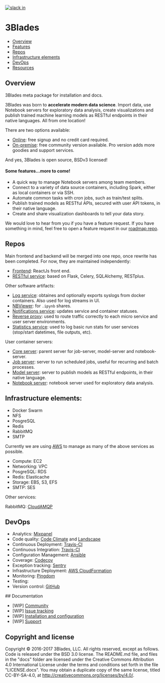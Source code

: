 [![slack in](https://slackin-tkscnxhpky.now.sh/badge.svg)](https://slackin-tkscnxhpky.now.sh/)

# 3Blades

- [Overview](https://github.com/3Blades/3blades/blob/master/README.md#overview)
- [Features](https://github.com/3Blades/3blades/blob/master/README.md#features)
- [Repos](https://github.com/3Blades/3blades/blob/master/README.md#repos)
- [Infrastructure elements](https://github.com/3Blades/3blades/blob/master/README.md#infrastructure-elements)
- [DevOps](https://github.com/3Blades/3blades/blob/master/README.md#devops)
- [Resources](https://github.com/3Blades/3blades/blob/master/README.md#resources)

## Overview

3Blades meta package for installation and docs.

3Blades was born to **accelerate modern data science**. Import data, use Notebook servers for exploratory data analysis, create visualizations and publish trained machine learning models as RESTful endpoints in their native languages. All from one location!

There are two options available:

- [Online](https://3blades.io): free signup and no credit card required.
- [On-premise](https://github.com/3blades/onpremise): free community version available. Pro version adds more goodies and support services.

And yes, 3Blades is open source, BSDv3 licensed!

#### Some features...more to come!

- A quick way to manage Notebook servers among team members.
- Connect to a variety of data source containers, including Spark, either as local containers or via SSH.
- Automate common tasks with cron jobs, such as train/test splits.
- Publish trained models as RESTful APIs, secured with user API tokens, in their native language.
- Create and share visualization dashboards to tell your data story.

We would love to hear from you if you have a feature request. If you have something in mind, feel free to open a feature request in our [roadmap repo](https://github.com/3blades/roadmap).

## Repos

Main frontend and backend will be merged into one repo, once rewrite has been completed. For now, they are maintained independently:

- [Frontend](https://github.com/3blades/react-frontend): ReactJs front end.
- [RESTful service](https://github.com/3blades/app-backend): based on Flask, Celery, SQLAlchemy, RESTplus.

Other software artifacts:

- [Log service](https://github.com/3blades/logspout): obtaines and optionally exports syslogs from docker containers. Also used for log streams in UI.
- [NBViewer](https://github.com/3blades/nbviewer): for `.ipynb` shares.
- [Notifications service](https://github.com/3blades/notifications-server): updates service and container statuses.
- [Reverse proxy](https://github.com/3blades/openresty): used to route traffic correctly to each micro service and user server environments.
- [Statistics service](https://github.com/3blades/docker-stats): used to log basic run stats for user services (stop/start datetimes, file outputs, etc).

User container servers:

- [Core server](core-server): parent server for job-server, model-server and notebook-server.
- [Job server](https://github.com/3blades/job-server): server to run scheduled jobs, useful for recurring and batch processes.
- [Model server](https://github.com/3blades/model-server): server to publish models as RESTful endpoints, in their native language.
- [Notebook server](https://github.com/3blades/notebook-server): notebook server used for exploratory data analysis.

## Infrastructure elements:

- Docker Swarm
- NFS
- PosgreSQL
- Redis
- RabbitMQ
- SMTP

Currently we are using [AWS](https://aws.amazon.com/) to manage as many of the above services as possible.

- Compute: EC2
- Networking: VPC
- PosgreSQL: RDS
- Redis: Elasticache
- Storage: EBS, S3, EFS
- SMTP: SES

Other services:

RabbitMQ: [CloudAMQP](https://www.cloudamqp.com/)

## DevOps

- Analytics: [Mixpanel](https://mixpanel.com/)
- Code quality: [Code Climate](https://travis-ci.org/) and [Landscape](https://travis-ci.org/)
- Continuous Deployment: [Travis-CI](https://travis-ci.org/)
- Continuous Integration: [Travis-CI](https://travis-ci.org/)
- Configuration Management: [Ansible](https://www.ansible.com/)
- Coverage: [Codecov](https://codecov.io/)
- Exception tracking: [Sentry](https://getsentry.com)
- Infrastructure Deployment: [AWS CloudFormation](https://aws.amazon.com/cloudformation/)
- Monitoring: [Pingdom](https://www.pingdom.com/)
- Testing:
- Version control: [GitHub](https://github.com)

## Documentation

- [WIP] [Community](https://slackin-tkscnxhpky.now.sh)
- [WIP] [Issue tracking](https://github.com/3Blades/3blades/issues)
- [WIP] [Installation and configuration](https://github.com/3Blades/docs)
- [WIP] [Support](https://support.3blades.io)

## Copyright and license

Copyright © 2016-2017 3Blades, LLC. All rights reserved, except as follows. Code
is released under the BSD 3.0 license. The README.md file, and files in the
"docs" folder are licensed under the Creative Commons Attribution 4.0
International License under the terms and conditions set forth in the file
"LICENSE.docs". You may obtain a duplicate copy of the same license, titled
CC-BY-SA-4.0, at http://creativecommons.org/licenses/by/4.0/.
